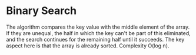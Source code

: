 # Binary Search

The algorithm compares the key value with the middle element of the array. If they are unequal, the half in which the key can't be part of this eliminated, and the search continues for the remaining half until it succeeds.
The key aspect here is that the array is already sorted.
Complexity O(log n).
